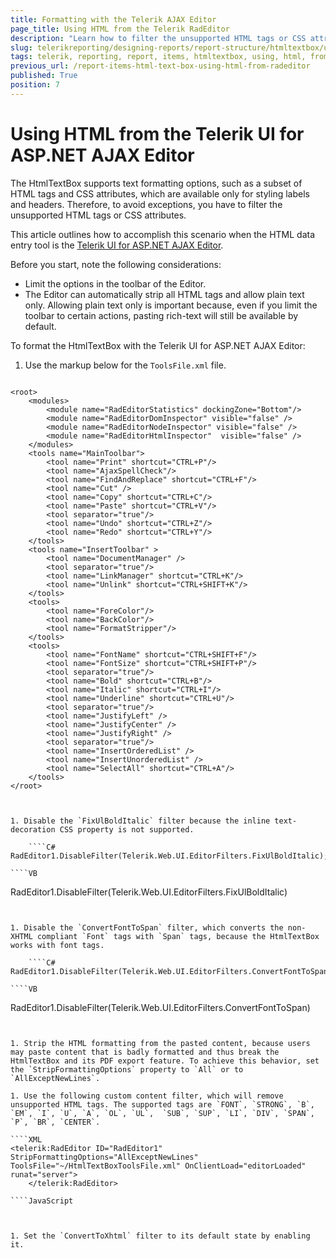 ```yaml
---
title: Formatting with the Telerik AJAX Editor
page_title: Using HTML from the Telerik RadEditor 
description: "Learn how to filter the unsupported HTML tags or CSS attributes and use HTML from the Telerik UI for ASP.NET AJAX Editor to format the Telerik Reporting HtmlTextbox report item."
slug: telerikreporting/designing-reports/report-structure/htmltextbox/using-html-from-telerik-radeditor
tags: telerik, reporting, report, items, htmltextbox, using, html, from, ajax, radeditor, editor
previous_url: /report-items-html-text-box-using-html-from-radeditor
published: True
position: 7
---
```


# Using HTML from the Telerik UI for ASP.NET AJAX Editor

The HtmlTextBox supports text formatting options, such as a subset of HTML tags and CSS attributes, which are available only for styling labels and headers. Therefore, to avoid exceptions, you have to filter the unsupported HTML tags or CSS attributes. 

This article outlines how to accomplish this scenario when the HTML data entry tool is the [Telerik UI for ASP.NET AJAX Editor](http://www.telerik.com/products/aspnet-ajax/editor.aspx).

Before you start, note the following considerations:

* Limit the options in the toolbar of the Editor.
* The Editor can automatically strip all HTML tags and allow plain text only. Allowing plain text only is important because, even if you limit the toolbar to certain actions, pasting rich-text will still be available by default.

To format the HtmlTextBox with the Telerik UI for ASP.NET AJAX Editor:

1. Use the markup below for the `ToolsFile.xml` file.

	````XML
<?xml version="1.0" encoding="utf-8" ?>
	<root>
		<modules>
			<module name="RadEditorStatistics" dockingZone="Bottom"/>
			<module name="RadEditorDomInspector" visible="false" />
			<module name="RadEditorNodeInspector" visible="false" />
			<module name="RadEditorHtmlInspector"  visible="false" />
		</modules>
		<tools name="MainToolbar">
			<tool name="Print" shortcut="CTRL+P"/>
			<tool name="AjaxSpellCheck"/>
			<tool name="FindAndReplace" shortcut="CTRL+F"/>
			<tool name="Cut" />
			<tool name="Copy" shortcut="CTRL+C"/>
			<tool name="Paste" shortcut="CTRL+V"/>
			<tool separator="true"/>
			<tool name="Undo" shortcut="CTRL+Z"/>
			<tool name="Redo" shortcut="CTRL+Y"/>
		</tools>
		<tools name="InsertToolbar" >
			<tool name="DocumentManager" />
			<tool separator="true"/>
			<tool name="LinkManager" shortcut="CTRL+K"/>
			<tool name="Unlink" shortcut="CTRL+SHIFT+K"/>
		</tools>
		<tools>
			<tool name="ForeColor"/>
			<tool name="BackColor"/>
			<tool name="FormatStripper"/>
		</tools>
		<tools>
			<tool name="FontName" shortcut="CTRL+SHIFT+F"/>
			<tool name="FontSize" shortcut="CTRL+SHIFT+P"/>
			<tool separator="true"/>
			<tool name="Bold" shortcut="CTRL+B"/>
			<tool name="Italic" shortcut="CTRL+I"/>
			<tool name="Underline" shortcut="CTRL+U"/>
			<tool separator="true"/>
			<tool name="JustifyLeft" />
			<tool name="JustifyCenter" />
			<tool name="JustifyRight" />
			<tool separator="true"/>
			<tool name="InsertOrderedList" />
			<tool name="InsertUnorderedList" />
			<tool name="SelectAll" shortcut="CTRL+A"/>
		</tools>
	</root>
````


1. Disable the `FixUlBoldItalic` filter because the inline text-decoration CSS property is not supported.

	````C#
RadEditor1.DisableFilter(Telerik.Web.UI.EditorFilters.FixUlBoldItalic);
````
	````VB
RadEditor1.DisableFilter(Telerik.Web.UI.EditorFilters.FixUlBoldItalic)
````


1. Disable the `ConvertFontToSpan` filter, which converts the non-XHTML compliant `Font` tags with `Span` tags, because the HtmlTextBox works with font tags.

	````C#
RadEditor1.DisableFilter(Telerik.Web.UI.EditorFilters.ConvertFontToSpan);
````
	````VB
RadEditor1.DisableFilter(Telerik.Web.UI.EditorFilters.ConvertFontToSpan)
````


1. Strip the HTML formatting from the pasted content, because users may paste content that is badly formatted and thus break the HtmlTextBox and its PDF export feature. To achieve this behavior, set the `StripFormattingOptions` property to `All` or to `AllExceptNewLines`.

1. Use the following custom content filter, which will remove unsupported HTML tags. The supported tags are `FONT`, `STRONG`, `B`, `EM`, `I`, `U`, `A`, `OL`, `UL`,  `SUB`, `SUP`, `LI`, `DIV`, `SPAN`, `P`, `BR`, `CENTER`.

````XML
<telerik:RadEditor ID="RadEditor1" StripFormattingOptions="AllExceptNewLines" ToolsFile="~/HtmlTextBoxToolsFile.xml" OnClientLoad="editorLoaded" runat="server">
	</telerik:RadEditor>
````
	````JavaScript
<script type="text/javascript">
		ReportingFilter = function()
		{
			ReportingFilter.initializeBase(this);
			this.set_isDom(false);
			this.set_enabled(true);
			this.set_name("ReportingFilter");
			this.set_description("Telerik Reporting HTML filter for RadEditor");
		}
		ReportingFilter.prototype =
		{
			getHtmlContent: function (content) {
				return this._removeHtmlTags(content);
			},
			getDesignContent: function (content) {
				return this._removeHtmlTags(content);
			},
			_removeHtmlTags: function (initContent) {
				var cleanContent;
				//Perform the necessary REGEX replacement to remove unsupported HTML tags.
				//The supported Telerik Reporting HTML tags are FONT, STRONG, B, EM, I, U, A, OL, UL, LI, DIV, SPAN, P, BR, and CENTER.
				//The HTML must be valid XHTML too. However, the Editor already provides that filter.
				//The following REGEX will remove all HTML tags EXCEPT those explicitly listed.
				cleanContent = initContent.replace(new RegExp("<(?!\/?(font|strong|b|em|(i(?!mg))|u|a|ol|ul|li|div|span|p|br|center)(?=>|\s?.*>))\/?.*?>", "ig"), "");
				return cleanContent;
			}
		}
		ReportingFilter.registerClass('ReportingFilter', Telerik.Web.UI.Editor.Filter);
		function editorLoaded(editor, args)
		{
			editor.get_filtersManager().add(new ReportingFilter());
		}
	</script>
````


1. Set the `ConvertToXhtml` filter to its default state by enabling it.
